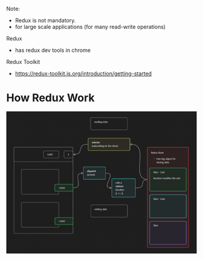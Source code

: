 Note:
- Redux is not mandatory.
- for large scale applications (for many read-write operations)

Redux
- has redux dev tools in chrome

Redux Toolkit
- https://redux-toolkit.js.org/introduction/getting-started


# How Redux Work
![redux-flow-writing-and-reading](image.png)